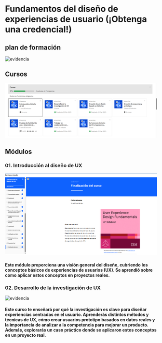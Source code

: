 # Fundamentos del diseño de experiencias de usuario (¡Obtenga una credencial!)

## plan de formación
![evidencia](PlanFormación.png)

## Cursos
![evidencia](Cursos.png)

## Módulos

### 01. Introducción al diseño de UX
![evidencia](IntroduciónDiseño.png)
#### Este módulo proporciona una visión general del diseño, cubriendo los conceptos básicos de experiencias de usuarios (UX). Se aprendió sobre como aplicar estos conceptos en proyectos reales.


### 02. Desarrollo de la investigación de UX
![evidencia](Desarrollo_de_la_investigación_de_UX.png)
#### Este curso te enseñará por qué la investigación es clave para diseñar experiencias centradas en el usuario. Aprenderás distintos métodos y técnicas de UX, cómo crear usuarios prototipo basados en datos reales y la importancia de analizar a la competencia para mejorar un producto. Además, explorarás un caso práctico donde se aplicaron estos conceptos en un proyecto real.
